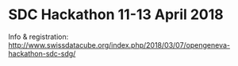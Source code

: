 # SDC Hackathon 11-13 April 2018
Info & registration: http://www.swissdatacube.org/index.php/2018/03/07/opengeneva-hackathon-sdc-sdg/

